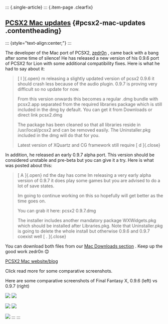 ::: {.single-article}
::: {.item-page .clearfix}
## [PCSX2 Mac updates](/242-pcsx2-mac-updates.html) {#pcsx2-mac-updates .contentheading}

::: {style="text-align:center;"}
:::

The developer of the Mac port of PCSX2,
[zedr0n](http://forums.pcsx2.net/User-zedr0n) , came back with a bang
after some time of silence! He has released a new version of his 0.9.6
port of PCSX2 for Lion with some additional compatibility fixes. Here is
what he had to say about it:

> [ I ]{.open} m releasing a slightly updated version of pcsx2 0.9.6 it
> should crash less because of the audio plugin. 0.9.7 is proving very
> difficult so no update for now.
> 
> From this version onwards this becomes a regular .dmg bundle with
> pcsx2.app separated from the required libraries package which is still
> included in the dmg by default.
> You can get it from Downloads or direct link pcsx2.dmg
> 
> The package has been cleaned so that all libraries reside in
> /usr/local/pcsx2 and can be removed easily. The Uninstaller.pkg
> included in the dmg will do that for you.
> 
> Latest version of XQuartz and CG framework still require [ d ]{.close}

In addition, he released an early 0.9.7 alpha port. This version should
be considered unstable and pre-beta but you can give it a try. Here is
what was posted about this:

> [ A ]{.open} nd the day has come Im releasing a very early alpha
> version of 0.9.7 it does play some games but you are advised to do a
> lot of save states.
> 
> Im going to continue working on this so hopefully will get better as
> the time goes on.
> 
> You can grab it here: pcsx2 0.9.7.dmg
> 
> The installer includes another mandatory package WXWidgets.pkg which
> should be installed after Libraries.pkg. Note that Uninstaller.pkg is
> going to delete the whole install but otherwise 0.9.6 and 0.9.7
> coexist well [ . ]{.close}

You can download both files from our [Mac Downloads
section](/download/releases/mac.html) . Keep up the good work zedr0n
😊

[PCSX2 Mac website/blog](http://pcsx2mac.net/)

Click read more for some comparative screenshots.

Here are some comparative screenshots of Final Fantasy X, 0.9.6 (left)
vs 0.9.7 (right)

[![](/images/stories/frontend/mac_lion_upd/comp1s.jpg)](/images/stories/frontend/mac_lion_upd/comp1.jpg)
[![](/images/stories/frontend/mac_lion_upd/comp2s.jpg)](/images/stories/frontend/mac_lion_upd/comp2.jpg)

[![](/images/stories/frontend/mac_lion_upd/comp3s.jpg)](/images/stories/frontend/mac_lion_upd/comp3.jpg)
[![](/images/stories/frontend/mac_lion_upd/comp4s.jpg)](/images/stories/frontend/mac_lion_upd/comp4.jpg)

[![](/images/stories/frontend/mac_lion_upd/comp5s.jpg)](/images/stories/frontend/mac_lion_upd/comp5.jpg)
:::
:::
